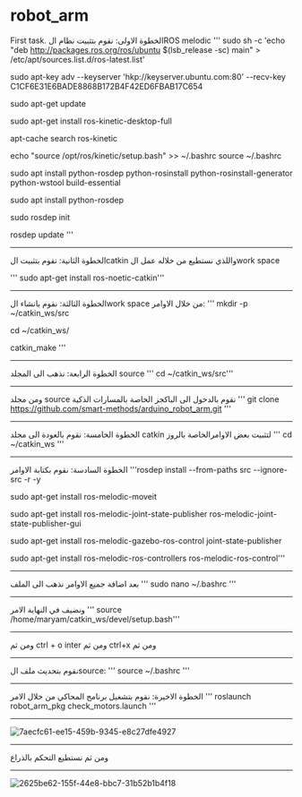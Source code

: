 # robot_arm
First task.
الخطوة الاولى: نقوم بتثبيت نظام الROS melodic 
''' sudo sh -c 'echo "deb http://packages.ros.org/ros/ubuntu $(lsb_release -sc) main" > /etc/apt/sources.list.d/ros-latest.list'

sudo apt-key adv --keyserver 'hkp://keyserver.ubuntu.com:80' --recv-key C1CF6E31E6BADE8868B172B4F42ED6FBAB17C654

sudo apt-get update

sudo apt-get install ros-kinetic-desktop-full

apt-cache search ros-kinetic

echo "source /opt/ros/kinetic/setup.bash" >> ~/.bashrc
source ~/.bashrc

sudo apt install python-rosdep python-rosinstall python-rosinstall-generator python-wstool build-essential

sudo apt install python-rosdep

sudo rosdep init

rosdep update '''

---

الخطوة الثانية: نقوم بتثبيت الcatkin واللذي نستطيع من خلاله عمل الwork space  

''' sudo apt-get install ros-noetic-catkin'''

---

الخطوة الثالثة: نقوم بانشاء الwork space من خلال الاوامر: 
''' mkdir -p ~/catkin_ws/src

cd ~/catkin_ws/

catkin_make '''

---

الخطوة الرابعة: نذهب الى المجلد source 
''' cd ~/catkin_ws/src'''

---

ومن مجلد source نقوم بالدخول الى الباكجز الخاصة بالمسارات الذكية
''' git clone https://github.com/smart-methods/arduino_robot_arm.git '''

---

الخطوة الخامسة: نقوم بالعودة الى مجلد catkin لتثبيت بعض الاوامرالخاصة بالروز 
''' cd ~/catkin_ws '''

---

الخطوة السادسة: نقوم بكتابة الاوامر 
'''rosdep install --from-paths src --ignore-src -r -y

sudo apt-get install ros-melodic-moveit

sudo apt-get install ros-melodic-joint-state-publisher ros-melodic-joint-state-publisher-gui

sudo apt-get install ros-melodic-gazebo-ros-control joint-state-publisher

sudo apt-get install ros-melodic-ros-controllers ros-melodic-ros-control'''

---

بعد اضافة جميع الاوامر نذهب الى الملف 
''' sudo nano ~/.bashrc '''

---

ونضيف في النهاية الامر 
''' source /home/maryam/catkin_ws/devel/setup.bash'''

---

ومن ثم
ctrl + o
inter ومن ثم
ctrl+x ومن ثم 

---

نقوم بتحديث ملف الsource: 
''' source ~/.bashrc ''' 

---

الخطوة الاخيرة: نقوم بتشغيل برنامج المحاكي من خلال الامر 
''' roslaunch robot_arm_pkg check_motors.launch '''

---

![7aecfc61-ee15-459b-9345-e8c27dfe4927](https://user-images.githubusercontent.com/85639068/127724114-b8ccf9f0-5055-4fef-a072-b2b9617e19bc.JPG)

---

ومن ثم نستطيع التحكم بالذراع

---

![2625be62-155f-44e8-bbc7-31b52b1b4f18](https://user-images.githubusercontent.com/85639068/127724157-f5294589-4299-4800-b6c2-e82ef7c1a73d.JPG)






